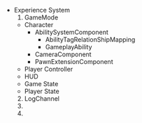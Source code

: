 - Experience System  
  1. GameMode
    - Character
	    - AbilitySystemComponent
		    - AbilityTagRelationShipMapping
		    - GameplayAbility
	    - CameraComponent
	    - PawnExtensionComponent
    - Player Controller
    - HUD
    - Game State
    - Player State
  2.  LogChannel
  3. 
  4. 